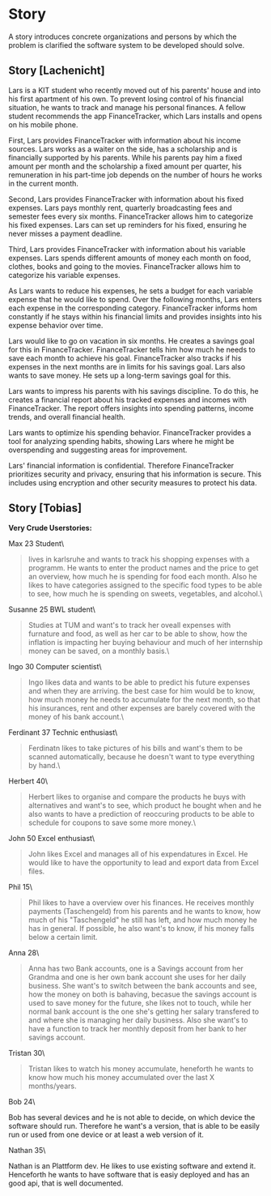 # Story

A story introduces concrete organizations and persons by which the problem is clarified the software system to be developed should solve.

## Story [Lachenicht]

Lars is a KIT student who recently moved out of his parents' house and into his first apartment of his own.
To prevent losing control of his financial situation, he wants to track and manage his personal finances.
A fellow student recommends the app FinanceTracker, which Lars installs and opens on his mobile phone.

First, Lars provides FinanceTracker with information about his income sources.
Lars works as a waiter on the side, has a scholarship and is financially supported by his parents.
While his parents pay him a fixed amount per month and the scholarship a fixed amount per quarter, his remuneration in his part-time job depends on the number of hours he works in the current month.

Second, Lars provides FinanceTracker with information about his fixed expenses.
Lars pays monthly rent, quarterly broadcasting fees and semester fees every six months.
FinanceTracker allows him to categorize his fixed expenses.
Lars can set up reminders for his fixed, ensuring he never misses a payment deadline.

Third, Lars provides FinanceTracker with information about his variable expenses.
Lars spends different amounts of money each month on food, clothes, books and going to the movies.
FinanceTracker allows him to categorize his variable expenses.

As Lars wants to reduce his expenses, he sets a budget for each variable expense that he would like to spend.
Over the following months, Lars enters each expense in the corresponding category.
FinanceTracker informs hom constantly if he stays within his financial limits and provides insights into his expense behavior over time.

Lars would like to go on vacation in six months.
He creates a savings goal for this in FinanceTracker.
FinanceTracker tells him how much he needs to save each month to achieve his goal.
FinanceTracker also tracks if his expenses in the next months are in limits for his savings goal.
Lars also wants to save money.
He sets up a long-term savings goal for this. 

Lars wants to impress his parents with his savings discipline.
To do this, he creates a financial report about his tracked expenses and incomes with FinanceTracker.
The report offers insights into spending patterns, income trends, and overall financial health.

Lars wants to optimize his spending behavior. 
FinanceTracker provides a tool for analyzing spending habits, showing Lars where he might be overspending and suggesting areas for improvement.

Lars' financial information is confidential.
Therefore FinanceTracker prioritizes security and privacy, ensuring that his information is secure.
This includes using encryption and other security measures to protect his data.

## Story [Tobias]

__Very Crude Userstories:__

Max 23 Student\

> lives in karlsruhe and wants to track his shopping expenses with a programm.
> He wants to enter the product names and the price to get an overview, how much he is spending for food each month.
> Also he likes to have categories assigned to the specific food types to be able to see, how much he is spending on sweets, vegetables, and alcohol.\

Susanne 25 BWL student\

> Studies at TUM and want's to track her oveall expenses with furnature and food, as well as her car to be able to show, how the inflation is impacting her buying behaviour and much of her internship money can be saved, on a monthly basis.\

Ingo 30 Computer scientist\

> Ingo likes data and wants to be able to predict his future expenses and when they are arriving. the best case for him would be to know, how much money he needs to accumulate for the next month, so that his insurances, rent and other expenses are barely covered with the money of his bank account.\

Ferdinant 37 Technic enthusiast\

> Ferdinatn likes to take pictures of his bills and want's them to be scanned automatically, because he doesn't want to type everything by hand.\

Herbert 40\

> Herbert likes to organise and compare the products he buys with alternatives and want's to see, which product he bought when and he also wants to have a prediction of reoccuring products to be able to schedule for coupons to save some more money.\

John 50 Excel enthusiast\

> John likes Excel and manages all of his expendatures in Excel. He would like to have the opportunity to lead and export data from Excel files.

Phil 15\

> Phil likes to have a overview over his finances. He receives monthly payments (Taschengeld) from his parents and he wants to know, how much of his "Taschengeld" he still has left, and how much money he has in general. If possible, he also want's to know, if his money falls below a certain limit.

Anna 28\

> Anna has two Bank accounts, one is a Savings account from her Grandma and one is her own bank account she uses for her daily business. She want's to switch between the bank accounts and see, how the money on both is bahaving, becasue the savings account is used to save money for the future, she likes not to touch, while her normal bank account is the one she's getting her salary transfered to and where she is managing her daily business. Also she want's to have a function to track her monthly deposit from her bank to her savings account.

Tristan 30\
> Tristan likes to watch his money accumulate, heneforth he wants to know how much his money accumulated over the last X months/years.

Bob 24\

Bob has several devices and he is not able to decide, on which device the software should run. Therefore he want's a version, that is able to be easily run or used from one device or at least a web version of it.

Nathan 35\

Nathan is an Plattform dev. He likes to use existing software and extend it. Henceforth he wants to have software that is easiy deployed and has an good api, that is well documented.
